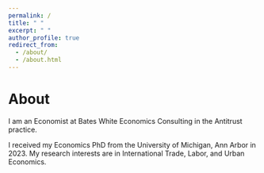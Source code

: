 ```yaml
---
permalink: /
title: " "
excerpt: " "
author_profile: true
redirect_from: 
  - /about/
  - /about.html
---
```


About
======

I am an Economist at Bates White Economics Consulting in the Antitrust practice. 

I received my Economics PhD from the University of Michigan, Ann Arbor in 2023. My research interests are in International Trade, Labor, and Urban Economics. 

